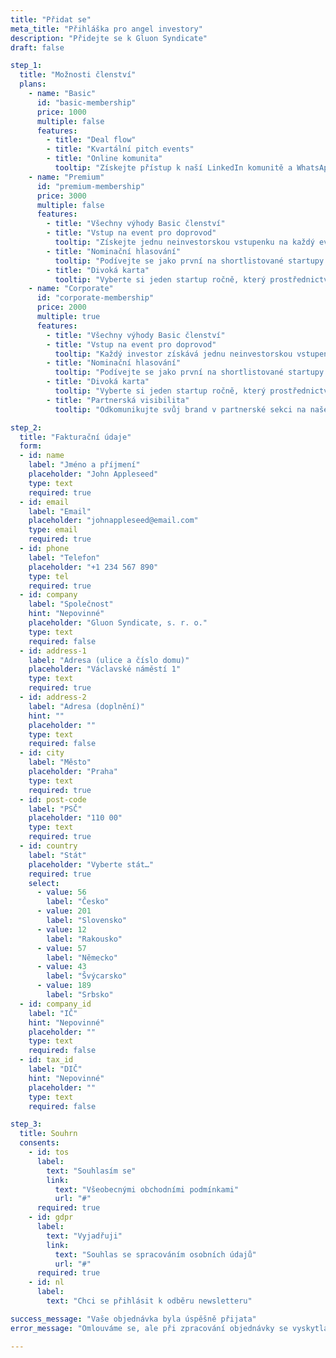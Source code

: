 ```yaml
---
title: "Přidat se"
meta_title: "Přihláška pro angel investory"
description: "Přidejte se k Gluon Syndicate"
draft: false

step_1:
  title: "Možnosti členství"
  plans:
    - name: "Basic"
      id: "basic-membership"
      price: 1000
      multiple: false
      features:
        - title: "Deal flow"
        - title: "Kvartální pitch events"
        - title: "Online komunita"
          tooltip: "Získejte přístup k naší LinkedIn komunitě a WhatsApp skupine členů."
    - name: "Premium"
      id: "premium-membership"
      price: 3000
      multiple: false
      features:
        - title: "Všechny výhody Basic členství"
        - title: "Vstup na event pro doprovod"
          tooltip: "Získejte jednu neinvestorskou vstupenku na každý event a možnost přikoupit si až tři další za 200€/osoba."
        - title: "Nominační hlasování"
          tooltip: "Podívejte se jako první na shortlistované startupy a hlasujte pro ty, které chcete vidět na pitch eventu."
        - title: "Divoká karta"
          tooltip: "Vyberte si jeden startup ročně, který prostřednictvím divoké karty nominujete přimo na event."
    - name: "Corporate"
      id: "corporate-membership"
      price: 2000
      multiple: true
      features:
        - title: "Všechny výhody Basic členství"
        - title: "Vstup na event pro doprovod"
          tooltip: "Každý investor získává jednu neinvestorskou vstupenku na každý event a možnost přikoupit si až tři další za 200€/osoba."
        - title: "Nominační hlasování"
          tooltip: "Podívejte se jako první na shortlistované startupy a hlasujte pro ty, které chcete vidět na pitch eventu."
        - title: "Divoká karta"
          tooltip: "Vyberte si jeden startup ročně, který prostřednictvím divoké karty nominujete přimo na event."
        - title: "Partnerská visibilita"
          tooltip: "Odkomunikujte svůj brand v partnerské sekci na našem webu i na každém našem pitch eventu."

step_2:
  title: "Fakturační údaje"
  form:
  - id: name
    label: "Jméno a příjmení"
    placeholder: "John Appleseed"
    type: text
    required: true
  - id: email
    label: "Email"
    placeholder: "johnappleseed@email.com"
    type: email
    required: true
  - id: phone
    label: "Telefon"
    placeholder: "+1 234 567 890"
    type: tel
    required: true
  - id: company
    label: "Společnost"
    hint: "Nepovinné"
    placeholder: "Gluon Syndicate, s. r. o."
    type: text
    required: false
  - id: address-1
    label: "Adresa (ulice a číslo domu)"
    placeholder: "Václavské náměstí 1"
    type: text
    required: true
  - id: address-2
    label: "Adresa (doplnění)"
    hint: ""
    placeholder: ""
    type: text
    required: false
  - id: city
    label: "Město"
    placeholder: "Praha"
    type: text
    required: true
  - id: post-code
    label: "PSČ"
    placeholder: "110 00"
    type: text
    required: true
  - id: country
    label: "Stát"
    placeholder: "Vyberte stát…"
    required: true
    select:
      - value: 56
        label: "Česko"
      - value: 201
        label: "Slovensko"
      - value: 12
        label: "Rakousko"
      - value: 57
        label: "Německo"
      - value: 43
        label: "Švýcarsko"
      - value: 189
        label: "Srbsko"
  - id: company_id
    label: "IČ"
    hint: "Nepovinné"
    placeholder: ""
    type: text
    required: false
  - id: tax_id
    label: "DIČ"
    hint: "Nepovinné"
    placeholder: ""
    type: text
    required: false

step_3:
  title: Souhrn
  consents:
    - id: tos
      label:
        text: "Souhlasím se"
        link: 
          text: "Všeobecnými obchodními podmínkami"
          url: "#"
      required: true
    - id: gdpr
      label:
        text: "Vyjadřuji"
        link:
          text: "Souhlas se spracováním osobních údajů"
          url: "#"
      required: true
    - id: nl
      label:
        text: "Chci se přihlásit k odběru newsletteru"

success_message: "Vaše objednávka byla úspěšně přijata"
error_message: "Omlouváme se, ale při zpracování objednávky se vyskytla chyba. Prosím zadejte ji znovu."

---
```

